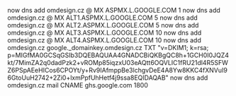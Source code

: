 now dns add omdesign.cz @ MX ASPMX.L.GOOGLE.COM 1
now dns add omdesign.cz @ MX ALT1.ASPMX.L.GOOGLE.COM 5
now dns add omdesign.cz @ MX ALT2.ASPMX.L.GOOGLE.COM 5
now dns add omdesign.cz @ MX ALT3.ASPMX.L.GOOGLE.COM 10
now dns add omdesign.cz @ MX ALT4.ASPMX.L.GOOGLE.COM 10
now dns add omdesign.cz google._domainkey.omdesign.cz TXT "v=DKIM1; k=rsa; p=MIGfMA0GCSqGSIb3DQEBAQUAA4GNADCBiQKBgQC8h+1GCH0I0JQZ4kt/7MimZA2q0dadPzk2+vROMp85iqzxU03eAQtt6OQVLIC1fRU21dl4R5SFWZ6PSpAEeHICos6CPOYt/y+Rv9IAfmppBe3lchgvDeE4A8Yw8KKC4fXNVuI96GtoUuH2742+2Zi0+lxmPpfUhHetf4j9ssa8EQIDAQAB"
now dns add omdesign.cz mail CNAME ghs.google.com 1800